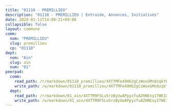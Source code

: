 ```yaml
---
title: "01110 - PREMILLIEU"
description: "01110 - PREMILLIEU | Entraide, Annonces, Initiatives"
date: 2020-01-11T14:09:21+09:00
collapsible: false
layout: commune
comm:
  nom: "PREMILLIEU"
  slug: premillieu
  cp: "01110"
dept:
  nom: "Ain"
  slug: ain
  num: "01"
peerpad:
  comm:
    read_path: /r/markdown/01110_premillieu/4XTTMFe49Hb2gCzWoxGMn8zqkYEpMDDmRZE6ntLXzKJZry56m
    write_path: /w/markdown/01110_premillieu/4XTTMFe49Hb2gCzWoxGMn8zqkYEpMDDmRZE6ntLXzKJZry56m-K3TgTfRSUuEmEnR4ed8hjtwAEiDFekD6E2YgWvtn8jxwKMd8SR3mnkBiUdxrSLH2zQX82ojoD92QyYzagtNbZ8PrUjoNkDd9URviGzDUHuA3WFaMUMwaDbAmrtopguKAgndpTvn9
  dept:
    read_path: /r/markdown/01_ain/4XTTM9F5Lu5rzByUwAPpyzfuAZHNExy1TWE3X3wiTrPFfiAJr
    write_path: /w/markdown/01_ain/4XTTM9F5Lu5rzByUwAPpyzfuAZHNExy1TWE3X3wiTrPFfiAJr-K3TgUnxzeFoJA4CB58vXNvKXURJneTNZHUsypAQGicGiZu7AS2sPbjspGpj7s3MmMv58YhkLaSUMQMHaiKAfoMv6wF36Urxbqqh8MmnXpnKkbVhnAishABEkMRAiyAt8GGJ1Jer2
---
```


